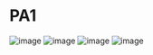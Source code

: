 # PA1

![image](https://github.com/VodopshinV/METHODS-OF-SYNTHESIS-OF-VIRTUAL-REALITY/assets/84332962/1dcc3ffc-0695-4ff3-8e73-4d4a0c6e3f34)
![image](https://github.com/VodopshinV/METHODS-OF-SYNTHESIS-OF-VIRTUAL-REALITY/assets/84332962/3439c36e-b8b3-4733-ada0-c42cf8794e7e)
![image](https://github.com/VodopshinV/METHODS-OF-SYNTHESIS-OF-VIRTUAL-REALITY/assets/84332962/6308fb13-f0d6-4fa7-9e63-8b6c8d930df1)
![image](https://github.com/VodopshinV/METHODS-OF-SYNTHESIS-OF-VIRTUAL-REALITY/assets/84332962/816e1d5d-a804-4e6c-86d8-e2ea8efe9b7f)
